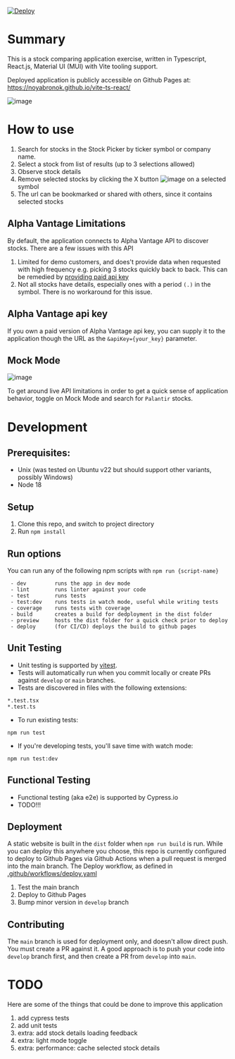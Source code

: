 [![Deploy](https://github.com/Noyabronok/vite-ts-react/actions/workflows/deploy.yaml/badge.svg?branch=main)](https://github.com/Noyabronok/vite-ts-react/actions/workflows/deploy.yaml)

# Summary

This is a stock comparing application exercise, written in Typescript, React.js,  Material UI (MUI) with Vite tooling support.

Deployed application is publicly accessible on Github Pages at:  
https://noyabronok.github.io/vite-ts-react/

![image](https://user-images.githubusercontent.com/1195319/219965728-60430281-fcf8-419a-b48a-30eed49ebcdc.png)


# How to use

1. Search for stocks in the Stock Picker by ticker symbol or company name.
1. Select a stock from list of results (up to 3 selections allowed)
1. Observe stock details
1. Remove selected stocks by clicking the X button ![image](https://user-images.githubusercontent.com/1195319/219965605-33bc6cf8-0ea9-4f4b-964d-5ac22eb37328.png)
 on a selected symbol
1. The url can be bookmarked or shared with others, since it contains selected stocks

## Alpha Vantage Limitations
By default, the application connects to Alpha Vantage API to discover stocks.  There are a few issues with this API

1. Limited for demo customers, and does't provide data when requested with high frequency e.g. picking 3 stocks quickly back to back.  This can be remedied by [providing paid api key](#alpha-vantage-api-key)
1. Not all stocks have details, especially ones with a period `(.)` in the symbol.  There is no workaround for this issue.

## Alpha Vantage api key
If you own a paid version of Alpha Vantage api key, you can supply it to the application though the URL as the `&apiKey={your_key}` parameter.

## Mock Mode

![image](https://user-images.githubusercontent.com/1195319/219965648-1a327121-b1b9-4eb3-a38a-07934231de73.png)

To get around live API limitations in order to get a quick sense of application behavior, toggle on Mock Mode and search for `Palantir` stocks.

# Development
## Prerequisites: 
- Unix (was tested on Ubuntu v22 but should support other variants, possibly Windows)
- Node 18

## Setup
1. Clone this repo, and switch to project directory
1. Run `npm install`

## Run options
You can run any of the following npm scripts with `npm run {script-name}`  
```
 - dev         runs the app in dev mode
 - lint        runs linter against your code
 - test        runs tests
 - test:dev    runs tests in watch mode, useful while writing tests
 - coverage    runs tests with coverage
 - build       creates a build for dedployment in the dist folder
 - preview     hosts the dist folder for a quick check prior to deploy
 - deploy      (for CI/CD) deploys the build to github pages 
```

## Unit Testing
- Unit testing is supported by [vitest](https://vitest.dev/).  
- Tests will automatically run when you commit locally or create PRs against `develop` or `main` branches.  
- Tests are discovered in files with the following extensions:  
 ```
 *.test.tsx
 *.test.ts
 ```

- To run existing tests:
```
npm run test
```
- If you're developing tests, you'll save time with watch mode:
```
npm run test:dev
```

## Functional Testing

- Functional testing (aka e2e) is supported by Cypress.io
- TODO!!!

## Deployment
A static website is built in the `dist` folder when `npm run build` is run.  While you can deploy this anywhere you choose, this repo is currently configured to deploy to Github Pages via Github Actions when a pull request is merged into the main branch.  The Deploy workflow, as defined in [.github/workflows/deploy.yaml](.github/workflows/deploy.yaml)
1. Test the main branch  
1. Deploy to Github Pages  
1. Bump minor version in `develop` branch

## Contributing
The `main` branch is used for deployment only, and doesn't allow direct push.  You must create a PR against it.  A good approach is to push your code into `develop` branch first, and then create a PR from `develop` into `main`.

# TODO
Here are some of the things that could be done to improve this application
1. add cypress tests
1. add unit tests
1. extra: add stock details loading feedback
1. extra: light mode toggle
1. extra: performance: cache selected stock details

